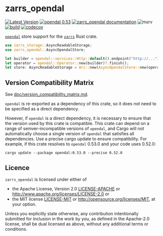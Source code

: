 # zarrs_opendal

[![Latest Version](https://img.shields.io/crates/v/zarrs_opendal.svg)](https://crates.io/crates/zarrs_opendal)
[![opendal 0.53](https://img.shields.io/badge/opendal-0.53-blue)](https://crates.io/crates/opendal)
[![zarrs_opendal documentation](https://docs.rs/zarrs_opendal/badge.svg)](https://docs.rs/zarrs_opendal)
![msrv](https://img.shields.io/crates/msrv/zarrs_opendal)
[![build](https://github.com/zarrs/zarrs/actions/workflows/ci.yml/badge.svg)](https://github.com/zarrs/zarrs/actions/workflows/ci.yml)
[![codecov](https://codecov.io/gh/zarrs/zarrs/graph/badge.svg?component=zarrs_opendal)](https://codecov.io/gh/zarrs/zarrs)

[`opendal`](https://crates.io/crates/opendal) store support for the [`zarrs`](https://crates.io/crates/zarrs) Rust crate.

```rust
use zarrs_storage::AsyncReadableStorage;
use zarrs_opendal::AsyncOpendalStore;

let builder = opendal::services::Http::default().endpoint("http://...");
let operator = opendal::Operator::new(builder)?.finish();
let store: AsyncReadableStorage = Arc::new(AsyncOpendalStore::new(operator));
```

## Version Compatibility Matrix
See [doc/version_compatibility_matrix.md](./doc/version_compatibility_matrix.md).

`opendal` is re-exported as a dependency of this crate, so it does not need to be specified as a direct dependency.

However, if `opendal` is a direct dependency, it is necessary to ensure that the version used by this crate is compatible.
This crate can depend on a range of semver-incompatible versions of `opendal`, and Cargo will not automatically choose a single version of `opendal` that satisfies all dependencies.
Use a precise cargo update to ensure compatibility.
For example, if this crate resolves to `opendal` 0.53.0 and your code uses 0.52.0:
```shell
cargo update --package opendal:0.53.0 --precise 0.52.0
```

## Licence
`zarrs_opendal` is licensed under either of
 - the Apache License, Version 2.0 [LICENSE-APACHE](./LICENCE-APACHE) or <http://www.apache.org/licenses/LICENSE-2.0> or
 - the MIT license [LICENSE-MIT](./LICENCE-MIT) or <http://opensource.org/licenses/MIT>, at your option.

Unless you explicitly state otherwise, any contribution intentionally submitted for inclusion in the work by you, as defined in the Apache-2.0 license, shall be dual licensed as above, without any additional terms or conditions.
